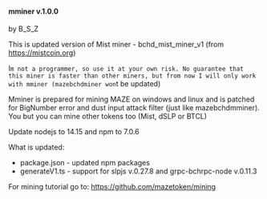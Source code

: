 #### mminer v.1.0.0
by B_S_Z

This is updated version of Mist miner - bchd_mist_miner_v1 (from https://mistcoin.org)

I`m not a programmer, so use it at your own risk. No guarantee that this miner is faster than other miners, but from now I will only work with mminer (mazebchdminer won`t be updated)

Mminer is prepared for mining MAZE on windows and linux and is patched for BigNumber error and dust input attack filter (just like mazebchdmminer). You but you can mine other tokens too (Mist, dSLP or BTCL)

Update nodejs to 14.15 and npm to 7.0.6

What is updated:
- package.json - updated npm packages
- generateV1.ts - support for slpjs v.0.27.8 and grpc-bchrpc-node v.0.11.3

For mining tutorial go to: https://github.com/mazetoken/mining

